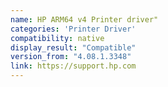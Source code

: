 ```yaml
---
name: HP ARM64 v4 Printer driver"
categories: 'Printer Driver'
compatibility: native
display_result: "Compatible"
version_from: "4.08.1.3348"
link: https://support.hp.com
---
```

